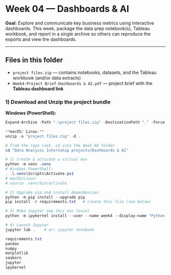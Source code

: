 # Week 04 — Dashboards & AI

**Goal:** Explore and communicate key business metrics using interactive dashboards.
This week, package the data prep notebook(s), Tableau workbook, and report in a single archive so others can reproduce the exports and view the dashboards.

---

## Files in this folder
- `project files.zip` — contains notebooks, datasets, and the Tableau workbook (and/or data extracts)
- `Week4-Project Brief-Dashboards & AI.pdf` — project brief with the **Tableau dashboard link**


### 1) Download and Unzip the project bundle
**Windows (PowerShell):**
```powershell
Expand-Archive -Path ".\project files.zip" -DestinationPath "." -Force

**macOS/ Linux:**
unzip -o "project files.zip" -d .

# from the repo root, cd into the Week 04 folder
cd "Data Analysis Internship projects/Dashboards & AI"

# 1) Create & activate a virtual env
python -m venv .venv
# Windows PowerShell:
. .\.venv\Scripts\Activate.ps1
# macOS/Linux:
# source .venv/bin/activate

# 2) Upgrade pip and install dependencies
python -m pip install --upgrade pip
pip install -r requirements.txt   # create this file (see below)

# 3) Make Jupyter see this env (once)
python -m ipykernel install --user --name week4 --display-name "Python (week4)"

# 4) Launch Jupyter
jupyter lab .    # or: jupyter notebook

requirements.txt
pandas
numpy
matplotlib
seaborn
jupyter
ipykernel

